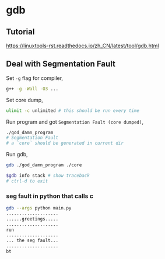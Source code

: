 # gdb

## Tutorial

https://linuxtools-rst.readthedocs.io/zh_CN/latest/tool/gdb.html


## Deal with Segmentation Fault

Set `-g` flag for compiler,

```bash
g++ -g -Wall -O3 ...
```

Set core dump,

```bash
ulimit -c unlimited # this should be run every time 
```

Run program and got `Segmentation Fault (core dumped)`,

```bash
./god_damn_program 
# Segmentation Fault
# a `core` should be generated in current dir
```

Run gdb,

```bash
gdb ./god_damn_program ./core

$gdb info stack # show traceback
# ctrl-d to exit
```


### seg fault in python that calls c

```bash
gdb --args python main.py
....................
......greetings.....
....................
run
....................
... the seg fault...
....................
bt
```

